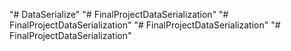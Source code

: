 "# DataSerialize" 
"# FinalProjectDataSerialization" 
"# FinalProjectDataSerialization" 
"# FinalProjectDataSerialization" 
"# FinalProjectDataSerialization" 
